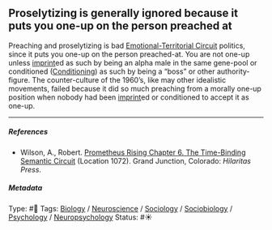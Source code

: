 ## Proselytizing is generally ignored because it puts you one-up on the person preached at

Preaching and proselytizing is bad [Emotional-Territorial Circuit](Emotional-Territorial%20Circuit.md) politics, since it puts you one-up on the person preached-at. You are not one-up unless [imprint](Imprint.md)ed as such by being an alpha male in the same gene-pool or conditioned ([Conditioning](Conditioning.md)) as such by being a “boss” or other authority-figure. The counter-culture of the 1960’s, like may other idealistic movements, failed because it did so much preaching from a morally one-up position when nobody had been [imprint](Imprint.md)ed or conditioned to accept it as one-up.

---

##### References

* Wilson, A., Robert. [Prometheus Rising Chapter 6. The Time-Binding Semantic Circuit](Prometheus%20Rising%20Chapter%206.%20The%20Time-Binding%20Semantic%20Circuit.md) (Location 1072). Grand Junction, Colorado: *Hilaritas Press*.

##### Metadata

Type: #🔴 
Tags: [Biology]() / [Neuroscience](Neuroscience.md) / [Sociology](Sociology.md) / [Sociobiology]() / [Psychology](Psychology.md) / [Neuropsychology](Neuropsychology.md)
Status: #☀️ 
